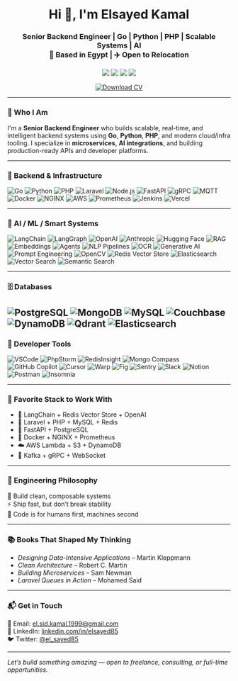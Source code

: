 <h1 align="center">Hi 👋, I'm Elsayed Kamal</h1>
<h3 align="center">
  Senior Backend Engineer | Go | Python | PHP | Scalable Systems | AI  
  <br/>📍 Based in Egypt | ✈️ Open to Relocation
</h3>


<p align="center">
  <a href="mailto:el.sid.kamal.1999@gmail.com"><img src="https://img.shields.io/badge/-Email-D14836?style=flat&logo=gmail&logoColor=white"/></a>
  <a href="https://linkedin.com/in/elsayed85"><img src="https://img.shields.io/badge/-LinkedIn-0077B5?style=flat&logo=linkedin&logoColor=white"/></a>
  <a href="https://twitter.com/el_sayed85"><img src="https://img.shields.io/badge/-Twitter-1DA1F2?style=flat&logo=twitter&logoColor=white"/></a>
  <a href="#"><img src="https://komarev.com/ghpvc/?username=elsayed85&label=&color=0e75b6&style=flat"/></a>
</p>

<p align="center">
  <a href="/Elsayed-Kamal-CV.pdf" download>
    <img src="https://img.shields.io/badge/📄 Download%20CV-EA4335?style=for-the-badge&logo=adobeacrobatreader&logoColor=white" alt="Download CV">
  </a>
</p>



---

### 🧠 Who I Am

I'm a **Senior Backend Engineer** who builds scalable, real-time, and intelligent backend systems using **Go**, **Python**, **PHP**, and modern cloud/infra tooling. I specialize in **microservices**, **AI integrations**, and building production-ready APIs and developer platforms.

---

### 🔧 Backend & Infrastructure

![Go](https://img.shields.io/badge/Go-00ADD8?logo=go&logoColor=white&style=flat)
![Python](https://img.shields.io/badge/Python-3776AB?logo=python&logoColor=white&style=flat)
![PHP](https://img.shields.io/badge/PHP-777BB4?logo=php&logoColor=white&style=flat)
![Laravel](https://img.shields.io/badge/Laravel-FC4949?logo=laravel&logoColor=white&style=flat)
![Node.js](https://img.shields.io/badge/Node.js-339933?logo=node.js&logoColor=white&style=flat)
![FastAPI](https://img.shields.io/badge/FastAPI-009688?logo=fastapi&logoColor=white&style=flat)
![gRPC](https://img.shields.io/badge/gRPC-6DB33F?logo=grpc&logoColor=white&style=flat)
![MQTT](https://img.shields.io/badge/MQTT-005B96?style=flat)
![Docker](https://img.shields.io/badge/Docker-2496ED?logo=docker&logoColor=white&style=flat)
![NGINX](https://img.shields.io/badge/NGINX-009639?logo=nginx&logoColor=white&style=flat)
![AWS](https://img.shields.io/badge/AWS-232F3E?logo=amazonaws&logoColor=white&style=flat)
![Prometheus](https://img.shields.io/badge/Prometheus-E6522C?logo=prometheus&logoColor=white&style=flat)
![Jenkins](https://img.shields.io/badge/Jenkins-D24939?logo=jenkins&logoColor=white&style=flat)
![Vercel](https://img.shields.io/badge/Vercel-000000?logo=vercel&logoColor=white&style=flat)

---

### 🧠 AI / ML / Smart Systems

![LangChain](https://img.shields.io/badge/LangChain-black?style=flat&logo=openai&logoColor=white)
![LangGraph](https://img.shields.io/badge/LangGraph-000000?style=flat)
![OpenAI](https://img.shields.io/badge/OpenAI-10a37f?logo=openai&logoColor=white&style=flat)
![Anthropic](https://img.shields.io/badge/Anthropic-000000?style=flat)
![Hugging Face](https://img.shields.io/badge/Transformers-FFBF00?logo=huggingface&logoColor=black&style=flat)
![RAG](https://img.shields.io/badge/RAG-8e44ad?style=flat)
![Embeddings](https://img.shields.io/badge/Embeddings-2c3e50?style=flat)
![Agents](https://img.shields.io/badge/Agents-3c8dbc?style=flat)
![NLP Pipelines](https://img.shields.io/badge/NLP%20Pipelines-9b59b6?style=flat)
![OCR](https://img.shields.io/badge/OCR-34495e?style=flat)
![Generative AI](https://img.shields.io/badge/Generative%20AI-1abc9c?style=flat)
![Prompt Engineering](https://img.shields.io/badge/Prompt%20Engineering-e67e22?style=flat)
![OpenCV](https://img.shields.io/badge/OpenCV-5C3EE8?logo=opencv&logoColor=white&style=flat)
![Redis Vector Store](https://img.shields.io/badge/Redis%20Vector%20Store-DC382D?logo=redis&logoColor=white&style=flat)
![Elasticsearch](https://img.shields.io/badge/Elasticsearch-005571?logo=elasticsearch&logoColor=white&style=flat)
![Vector Search](https://img.shields.io/badge/Vector%20Search-2f3640?style=flat)
![Semantic Search](https://img.shields.io/badge/Semantic%20Search-718093?style=flat)

---

### 🗄️ Databases

![PostgreSQL](https://img.shields.io/badge/PostgreSQL-4169E1?logo=postgresql&logoColor=white&style=flat)
![MongoDB](https://img.shields.io/badge/MongoDB-47A248?logo=mongodb&logoColor=white&style=flat)
![MySQL](https://img.shields.io/badge/MySQL-4479A1?logo=mysql&logoColor=white&style=flat)
![Couchbase](https://img.shields.io/badge/Couchbase-EE1F23?logo=couchbase&logoColor=white&style=flat)
![DynamoDB](https://img.shields.io/badge/DynamoDB-4053D6?logo=amazondynamodb&logoColor=white&style=flat)
![Qdrant](https://img.shields.io/badge/Qdrant-4e9a06?style=flat)
![Elasticsearch](https://img.shields.io/badge/Elasticsearch-005571?logo=elasticsearch&logoColor=white&style=flat)
---

### 🧰 Developer Tools

![VSCode](https://img.shields.io/badge/VSCode-007ACC?logo=visualstudiocode&logoColor=white&style=flat)
![PhpStorm](https://img.shields.io/badge/PhpStorm-000000?logo=phpstorm&logoColor=white&style=flat)
![RedisInsight](https://img.shields.io/badge/RedisInsight-DC382D?logo=redis&logoColor=white&style=flat)
![Mongo Compass](https://img.shields.io/badge/MongoDB%20Compass-47A248?logo=mongodb&logoColor=white&style=flat)
![GitHub Copilot](https://img.shields.io/badge/GitHub_Copilot-181717?logo=github&logoColor=white&style=flat)
![Cursor](https://img.shields.io/badge/Cursor-2E3440?style=flat)
![Warp](https://img.shields.io/badge/Warp-1F1F1F?style=flat)
![Fig](https://img.shields.io/badge/Fig-3e3e3e?style=flat)
![Sentry](https://img.shields.io/badge/Sentry-362d59?logo=sentry&logoColor=white&style=flat)
![Slack](https://img.shields.io/badge/Slack-4A154B?logo=slack&logoColor=white&style=flat)
![Notion](https://img.shields.io/badge/Notion-000000?logo=notion&logoColor=white&style=flat)
![Postman](https://img.shields.io/badge/Postman-FF6C37?logo=postman&logoColor=white&style=flat)
![Insomnia](https://img.shields.io/badge/Insomnia-4000BF?logo=insomnia&logoColor=white&style=flat)

---

### 🧰 Favorite Stack to Work With

- 🧠 LangChain + Redis Vector Store + OpenAI
- 🐘 Laravel + PHP + MySQL + Redis
- 🐍 FastAPI + PostgreSQL
- 🐳 Docker + NGINX + Prometheus
- ☁️ AWS Lambda + S3 + DynamoDB
- 🧩 Kafka + gRPC + WebSocket

---

### 💬 Engineering Philosophy

🧱 Build clean, composable systems  
⚡ Ship fast, but don’t break stability  
🤝 Code is for humans first, machines second  

---

### 📚 Books That Shaped My Thinking

- *Designing Data-Intensive Applications* – Martin Kleppmann  
- *Clean Architecture* – Robert C. Martin  
- *Building Microservices* – Sam Newman  
- *Laravel Queues in Action* – Mohamed Said  

---

### 📬 Get in Touch

📧 Email: [el.sid.kamal.1999@gmail.com](mailto:el.sid.kamal.1999@gmail.com)  
🔗 LinkedIn: [linkedin.com/in/elsayed85](https://linkedin.com/in/elsayed85)  
🐦 Twitter: [@el_sayed85](https://twitter.com/el_sayed85)

---

*Let’s build something amazing — open to freelance, consulting, or full-time opportunities.*
